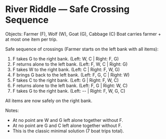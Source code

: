 # River Riddle — Safe Crossing Sequence

Objects: Farmer (F), Wolf (W), Goat (G), Cabbage (C)
Boat carries farmer + at most one item per trip.

Safe sequence of crossings (Farmer starts on the left bank with all items):
1. F takes G to the right bank.  (Left: W, C | Right: F, G)
2. F returns alone to the left bank.  (Left: F, W, C | Right: G)
3. F takes W to the right bank.  (Left: C | Right: F, W, G)
4. F brings G back to the left bank.  (Left: F, G, C | Right: W)
5. F takes C to the right bank.  (Left: G | Right: F, W, C)
6. F returns alone to the left bank.  (Left: F, G | Right: W, C)
7. F takes G to the right bank.  (Left: -- | Right: F, W, G, C)

All items are now safely on the right bank.

Notes:
- At no point are W and G left alone together without F.
- At no point are G and C left alone together without F.
- This is the classic minimal solution (7 boat trips total).